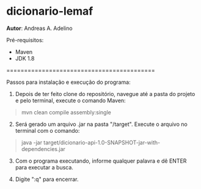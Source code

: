 # dicionario-lemaf

**Autor**: Andreas A. Adelino

Pré-requisitos:

- Maven
- JDK 1.8

==========================================

Passos para instalação e execução do programa:

1. Depois de ter feito clone do repositório, navegue até a pasta do projeto e pelo terminal, execute o comando Maven:
> mvn clean compile assembly:single

2. Será gerado um arquivo .jar na pasta "/target". Execute o arquivo no terminal com o comando: 
> java -jar target/dicionario-api-1.0-SNAPSHOT-jar-with-dependencies.jar 

3. Com o programa executando, informe qualquer palavra e dê ENTER para executar a busca.

4. Digite ":q" para encerrar.